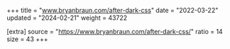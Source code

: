 +++
title = "www.bryanbraun.com/after-dark-css"
date = "2022-03-22"
updated = "2024-02-21"
weight = 43722

[extra]
source = "https://www.bryanbraun.com/after-dark-css/"
ratio = 14
size = 43
+++
